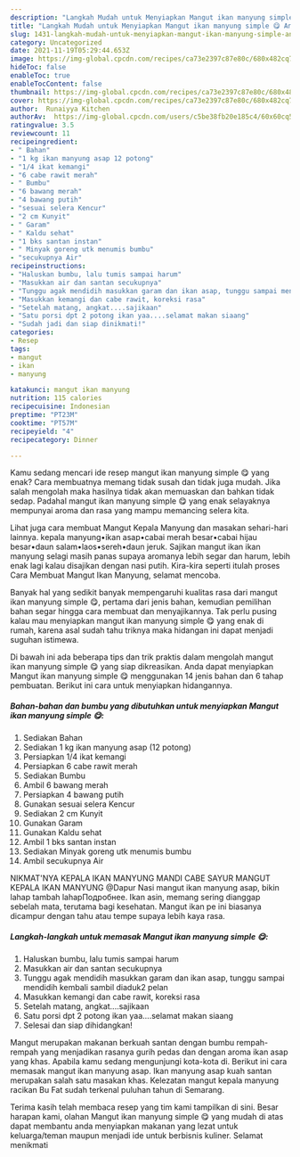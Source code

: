```yaml
---
description: "Langkah Mudah untuk Menyiapkan Mangut ikan manyung simple 😋 Anti Gagal"
title: "Langkah Mudah untuk Menyiapkan Mangut ikan manyung simple 😋 Anti Gagal"
slug: 1431-langkah-mudah-untuk-menyiapkan-mangut-ikan-manyung-simple-anti-gagal
category: Uncategorized
date: 2021-11-19T05:29:44.653Z
image: https://img-global.cpcdn.com/recipes/ca73e2397c87e80c/680x482cq70/mangut-ikan-manyung-simple-foto-resep-utama.jpg
hideToc: false
enableToc: true
enableTocContent: false
thumbnail: https://img-global.cpcdn.com/recipes/ca73e2397c87e80c/680x482cq70/mangut-ikan-manyung-simple-foto-resep-utama.jpg
cover: https://img-global.cpcdn.com/recipes/ca73e2397c87e80c/680x482cq70/mangut-ikan-manyung-simple-foto-resep-utama.jpg
author:  Runaiyya Kitchen
authorAv:  https://img-global.cpcdn.com/users/c5be38fb20e185c4/60x60cq50/avatar.jpg
ratingvalue: 3.5
reviewcount: 11
recipeingredient:
- " Bahan"
- "1 kg ikan manyung asap 12 potong"
- "1/4 ikat kemangi"
- "6 cabe rawit merah"
- " Bumbu"
- "6 bawang merah"
- "4 bawang putih"
- "sesuai selera Kencur"
- "2 cm Kunyit"
- " Garam"
- " Kaldu sehat"
- "1 bks santan instan"
- " Minyak goreng utk menumis bumbu"
- "secukupnya Air"
recipeinstructions:
- "Haluskan bumbu, lalu tumis sampai harum"
- "Masukkan air dan santan secukupnya"
- "Tunggu agak mendidih masukkan garam dan ikan asap, tunggu sampai mendidih kembali sambil diaduk2 pelan"
- "Masukkan kemangi dan cabe rawit, koreksi rasa"
- "Setelah matang, angkat....sajikaan"
- "Satu porsi dpt 2 potong ikan yaa....selamat makan siaang"
- "Sudah jadi dan siap dinikmati!"
categories:
- Resep
tags:
- mangut
- ikan
- manyung

katakunci: mangut ikan manyung 
nutrition: 115 calories
recipecuisine: Indonesian
preptime: "PT23M"
cooktime: "PT57M"
recipeyield: "4"
recipecategory: Dinner

---
```



Kamu sedang mencari ide resep mangut ikan manyung simple 😋 yang enak? Cara membuatnya memang tidak susah dan tidak juga mudah. Jika salah mengolah maka hasilnya tidak akan memuaskan dan bahkan tidak sedap. Padahal mangut ikan manyung simple 😋 yang enak selayaknya mempunyai aroma dan rasa yang mampu memancing selera kita.


Lihat juga cara membuat Mangut Kepala Manyung dan masakan sehari-hari lainnya. kepala manyung•ikan asap•cabai merah besar•cabai hijau besar•daun salam•laos•sereh•daun jeruk. Sajikan mangut ikan ikan manyung selagi masih panas supaya aromanya lebih segar dan harum, lebih enak lagi kalau disajikan dengan nasi putih. Kira-kira seperti itulah proses Cara Membuat Mangut Ikan Manyung, selamat mencoba.

Banyak hal yang sedikit banyak mempengaruhi kualitas rasa dari mangut ikan manyung simple 😋, pertama dari jenis bahan, kemudian pemilihan bahan segar hingga cara membuat dan menyajikannya. Tak perlu pusing kalau mau menyiapkan mangut ikan manyung simple 😋 yang enak di rumah, karena asal sudah tahu triknya maka hidangan ini dapat menjadi suguhan istimewa.


Di bawah ini ada beberapa tips dan trik praktis dalam mengolah mangut ikan manyung simple 😋 yang siap dikreasikan. Anda dapat menyiapkan Mangut ikan manyung simple 😋 menggunakan 14 jenis bahan dan 6 tahap pembuatan. Berikut ini cara untuk menyiapkan hidangannya.

<!--inarticleads1-->

##### Bahan-bahan dan bumbu yang dibutuhkan untuk menyiapkan Mangut ikan manyung simple 😋:

1. Sediakan  Bahan
1. Sediakan 1 kg ikan manyung asap (12 potong)
1. Persiapkan 1/4 ikat kemangi
1. Persiapkan 6 cabe rawit merah
1. Sediakan  Bumbu
1. Ambil 6 bawang merah
1. Persiapkan 4 bawang putih
1. Gunakan sesuai selera Kencur
1. Sediakan 2 cm Kunyit
1. Gunakan  Garam
1. Gunakan  Kaldu sehat
1. Ambil 1 bks santan instan
1. Sediakan  Minyak goreng utk menumis bumbu
1. Ambil secukupnya Air


NIKMAT&#39;NYA KEPALA IKAN MANYUNG MANDI CABE SAYUR MANGUT KEPALA IKAN MANYUNG @Dapur Nasi mangut ikan manyung asap, bikin lahap tambah lahapПодробнее. Ikan asin, memang sering dianggap sebelah mata, terutama bagi kesehatan. Mangut ikan pe ini biasanya dicampur dengan tahu atau tempe supaya lebih kaya rasa. 

<!--inarticleads2-->

##### Langkah-langkah untuk memasak Mangut ikan manyung simple 😋:

1. Haluskan bumbu, lalu tumis sampai harum
1. Masukkan air dan santan secukupnya
1. Tunggu agak mendidih masukkan garam dan ikan asap, tunggu sampai mendidih kembali sambil diaduk2 pelan
1. Masukkan kemangi dan cabe rawit, koreksi rasa
1. Setelah matang, angkat....sajikaan
1. Satu porsi dpt 2 potong ikan yaa....selamat makan siaang
1. Selesai dan siap dihidangkan!

Mangut merupakan makanan berkuah santan dengan bumbu rempah-rempah yang menjadikan rasanya gurih pedas dan dengan aroma ikan asap yang khas. Apabila kamu sedang mengunjungi kota-kota di. Berikut ini cara memasak mangut ikan manyung asap. Ikan manyung asap kuah santan merupakan salah satu masakan khas. Kelezatan mangut kepala manyung racikan Bu Fat sudah terkenal puluhan tahun di Semarang. 

Terima kasih telah membaca resep yang tim kami tampilkan di sini. Besar harapan kami, olahan Mangut ikan manyung simple 😋 yang mudah di atas dapat membantu anda menyiapkan makanan yang lezat untuk keluarga/teman maupun menjadi ide untuk berbisnis kuliner. Selamat menikmati
